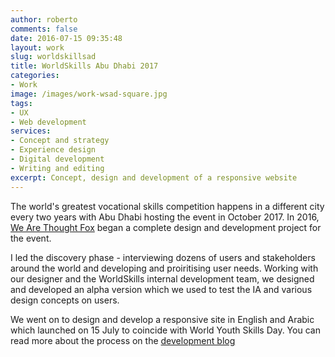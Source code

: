 ```yaml
---
author: roberto
comments: false
date: 2016-07-15 09:35:48
layout: work
slug: worldskillsad
title: WorldSkills Abu Dhabi 2017
categories:
- Work
image: /images/work-wsad-square.jpg
tags:
- UX
- Web development
services:
- Concept and strategy
- Experience design
- Digital development
- Writing and editing
excerpt: Concept, design and development of a responsive website
---
```


The world's greatest vocational skills competition happens in a different city every two years with Abu Dhabi hosting the event in October 2017. In 2016, [We Are Thought Fox](http://wearethoughtfox.com) began a complete design and development project for the event.

I led the discovery phase - interviewing dozens of users and stakeholders around the world and developing and proiritising user needs. Working with our designer and the WorldSkills internal development team, we designed and developed an alpha version which we used to test the IA and various design concepts on users.

We went on to design and develop a responsive site in English and Arabic which launched on 15 July to coincide with World Youth Skills Day. You can read more about the process on the [development blog](http://worldskills.github.io/worldskillsabudhabi2017.com/blog)
